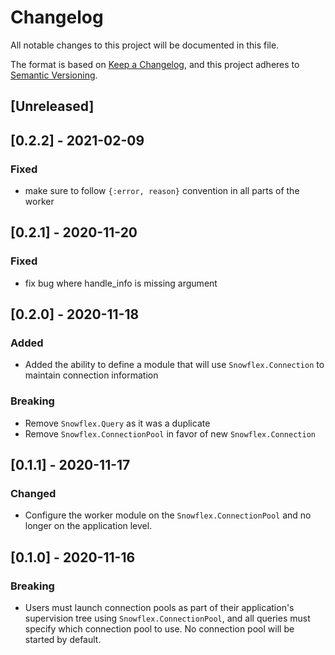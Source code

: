 # Changelog

All notable changes to this project will be documented in this file.

The format is based on [Keep a Changelog](https://keepachangelog.com/en/1.0.0/),
and this project adheres to [Semantic Versioning](https://semver.org/spec/v2.0.0.html).

## [Unreleased]

## [0.2.2] - 2021-02-09

### Fixed

- make sure to follow `{:error, reason}` convention in all parts of the worker

## [0.2.1] - 2020-11-20

### Fixed

- fix bug where handle_info is missing argument

## [0.2.0] - 2020-11-18

### Added

- Added the ability to define a module that will use `Snowflex.Connection` to maintain connection information

### Breaking

- Remove `Snowflex.Query` as it was a duplicate
- Remove `Snowflex.ConnectionPool` in favor of new `Snowflex.Connection`

## [0.1.1] - 2020-11-17

### Changed

- Configure the worker module on the `Snowflex.ConnectionPool` and no longer on the application level.

## [0.1.0] - 2020-11-16

### Breaking

- Users must launch connection pools as part of their application's
  supervision tree using `Snowflex.ConnectionPool`, and all queries must specify
  which connection pool to use. No connection pool will be started by default.
